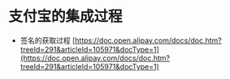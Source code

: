 # 支付宝的集成过程 #

* 签名的获取过程
[https://doc.open.alipay.com/docs/doc.htm?treeId=291&articleId=105971&docType=1](https://doc.open.alipay.com/docs/doc.htm?treeId=291&articleId=105971&docType=1)